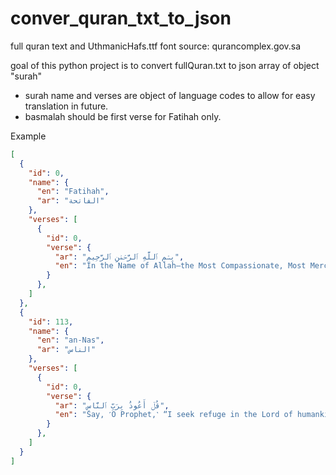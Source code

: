 # conver_quran_txt_to_json

full quran text and UthmanicHafs.ttf font source: qurancomplex.gov.sa

goal of this python project is to convert fullQuran.txt to json array of object "surah"

- surah name and verses are object of language codes to allow for easy translation in future.
- basmalah should be first verse for Fatihah only.

Example
```json
[
  {
    "id": 0,
    "name": { 
      "en": "Fatihah",
      "ar": "الفاتحة"
    },
    "verses": [
      {
        "id": 0,
        "verse": {
          "ar": "بِسۡمِ ٱللَّهِ ٱلرَّحۡمَٰنِ ٱلرَّحِيمِ",
          "en": "In the Name of Allah—the Most Compassionate, Most Merciful.",
        }
      },
    ]
  },
  {
    "id": 113,
    "name": { 
      "en": "an-Nas",
      "ar": "الناس"
    },
    "verses": [
      {
        "id": 0,
        "verse": {
          "ar": "قُلۡ أَعُوذُ بِرَبِّ ٱلنَّاسِ",
          "en": "Say, ˹O Prophet,˺ “I seek refuge in the Lord of humankind,",
        }
      },
    ]
  }
]
```
